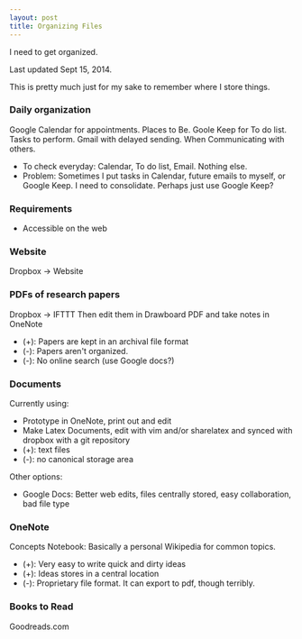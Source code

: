 ```yaml
---
layout: post
title: Organizing Files
---
```


<!--TODO: history of past sites -->

I need to get organized.

<!--end excerpt-->
Last updated Sept 15, 2014.

This is pretty much just for my sake to remember where I store things.

### Daily organization

Google Calendar for appointments. Places to Be.
Goole Keep for To do list. Tasks to perform.
Gmail with delayed sending. When Communicating with others.

- To check everyday: Calendar, To do list, Email. Nothing else.
- Problem: Sometimes I put tasks in Calendar, future emails to myself, or
  Google Keep. I need to consolidate. Perhaps just use Google Keep?

### Requirements

- Accessible on the web

### Website

Dropbox -> Website

### PDFs of research papers
Dropbox -> IFTTT
Then edit them in Drawboard PDF and take notes in OneNote

- (+): Papers are kept in an archival file format
- (-): Papers aren't organized.
- (-): No online search (use Google docs?)

### Documents
Currently using: 

- Prototype in OneNote, print out and edit
- Make Latex Documents, edit with vim and/or sharelatex and synced
with dropbox with a git repository
- (+): text files
- (-): no canonical storage area

Other options:

- Google Docs: Better web edits, files centrally stored, easy collaboration, bad
  file type

### OneNote 

Concepts Notebook: Basically a personal Wikipedia for common topics.

- (+): Very easy to write quick and dirty ideas
- (+): Ideas stores in a central location
- (-): Proprietary file format. It can export to pdf, though terribly.

### Books to Read
Goodreads.com
